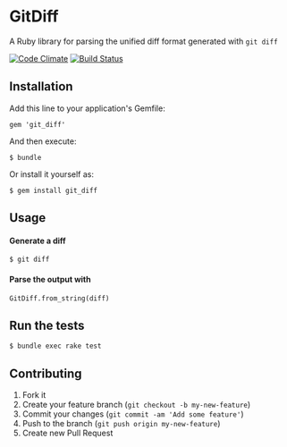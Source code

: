 # GitDiff

A Ruby library for parsing the unified diff format generated with `git diff`

[![Code Climate](https://codeclimate.com/github/anolson/git_diff.png)](https://codeclimate.com/github/anolson/git_diff)
[![Build Status](https://travis-ci.org/anolson/git_diff.png?branch=master)](https://travis-ci.org/anolson/git_diff)

## Installation

Add this line to your application's Gemfile:

    gem 'git_diff'

And then execute:

    $ bundle

Or install it yourself as:

    $ gem install git_diff

## Usage

#### Generate a diff

    $ git diff

#### Parse the output with

    GitDiff.from_string(diff)

## Run the tests

    $ bundle exec rake test

## Contributing

1. Fork it
2. Create your feature branch (`git checkout -b my-new-feature`)
3. Commit your changes (`git commit -am 'Add some feature'`)
4. Push to the branch (`git push origin my-new-feature`)
5. Create new Pull Request
